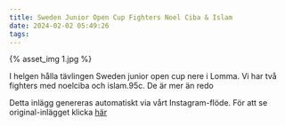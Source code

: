 ```yaml
---
title: Sweden Junior Open Cup Fighters Noel Ciba & Islam
date: 2024-02-02 05:49:26
tags:
---
```

<div class="postId" style="display: none;">ID: 17993584424580659</div>

<div class="postImageContainer">
{% asset_img 1.jpg %}
</div>




I helgen hålla tävlingen Sweden junior open cup nere i Lomma. Vi har två fighters med noelciba och islam.95c. De är mer än redo

<div class="automaticGeneratedPostDescription">
Detta inlägg genereras automatiskt via vårt Instagram-flöde. För att se original-inlägget klicka <a target="_blank" href="https://www.instagram.com/p/C21RC3qiOEN/">här</a>
</div>
<br>

